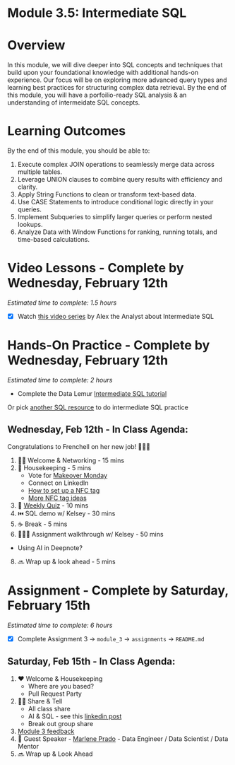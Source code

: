 # Module 3.5: Intermediate SQL 

# Overview 

In this module, we will dive deeper into SQL concepts and techniques that build upon your foundational knowledge with additional hands-on experience. Our focus will be on exploring more advanced query types and learning best practices for structuring complex data retrieval. By the end of this module, you will have a porfoilio-ready SQL analysis & an understanding of intermeidate SQL concepts. 

# Learning Outcomes

By the end of this module, you should be able to:

1. Execute complex JOIN operations to seamlessly merge data across multiple tables.
2. Leverage UNION clauses to combine query results with efficiency and clarity.
3. Apply String Functions to clean or transform text-based data.
4. Use CASE Statements to introduce conditional logic directly in your queries.
5. Implement Subqueries to simplify larger queries or perform nested lookups.
6. Analyze Data with Window Functions for ranking, running totals, and time-based calculations.

# Video Lessons - Complete by Wednesday, February 12th

_Estimated time to complete: 1.5 hours_

- [X] Watch [this video series](https://www.youtube.com/playlist?list=PLUaB-1hjhk8G5zci4HA8E21x2BJS3jzNm) by Alex the Analyst about Intermediate SQL 

# Hands-On Practice - Complete by Wednesday, February 12th 

_Estimated time to complete: 2 hours_

* Complete the Data Lemur [Intermediate SQL tutorial](https://datalemur.com/sql-tutorial/intermediate-data-science-sql-intro)  

Or pick [another SQL resource](https://github.com/KelseyATaylor/Data-Tech-Moms-Resources?tab=readme-ov-file#sql) to do intermediate SQL practice 

## Wednesday, Feb 12th - In Class Agenda: 

Congratulations to Frenchell on her new job! 🎉🎉🎉

1) 👯‍♀️ Welcome & Networking - 15 mins 
2) 🧹 Housekeeping - 5 mins
   * Vote for [Makeover Monday](https://www.linkedin.com/posts/alysonla_makeover-monday-one-of-the-first-activity-7294958098698457088-X5LD?utm_source=share&utm_medium=member_desktop&rcm=ACoAAADRRGUBxPPtJPjvKfBv7jnLob0bmCXSftY)
   * Connect on LinkedIn 
   * [How to set up a NFC tag](https://www.youtube.com/watch?v=rjCF2LtnYBI&list=PLM9EiARPWQfAIg_EQPibtyCEw-vJGP_J8) 
   * [More NFC tag ideas](https://www.youtube.com/watch?v=PM1QTME_ZuI&list=PLM9EiARPWQfCKWhEBVmgBE2KN9M5ThnP0) 
4) 📝 [Weekly Quiz](https://docs.google.com/forms/d/e/1FAIpQLSdvvWd3JxUirz5cKfPnJ7EaDZZFmTRRro9iysJRjwRG1RFIOg/viewform) - 10 mins 
5) ⏮️ SQL demo w/ Kelsey - 30 mins
6) ☕️ Break - 5 mins 
7) 👩🏻‍🏫 Assignment walkthrough w/ Kelsey  -  50 mins
  * Using AI in Deepnote? 
8) 🔜 Wrap up & look ahead - 5 mins 

# Assignment - Complete by Saturday, February 15th 

_Estimated time to complete: 6 hours_

- [X] Complete Assignment 3 -> `module_3` -> `assignments` -> `README.md`

## Saturday, Feb 15th - In Class Agenda: 

1) ❤️ Welcome & Housekeeping 
    * Where are you based?
    * Pull Request Party
2) 👯‍♀️ Share & Tell
    * All class share 
    * AI & SQL - see this [linkedin post](https://www.linkedin.com/posts/lekhanareddy_sql-is-dead-uber-just-unveiled-querygpt-activity-7295504857493319680-a-ya?utm_source=share&utm_medium=member_desktop&rcm=ACoAAADRRGUBxPPtJPjvKfBv7jnLob0bmCXSftY) 
    * Break out group share 
3) [Module 3 feedback](https://forms.gle/vMj2iKfvyHba8gac7) 
4) 💃 Guest Speaker - [Marlene Prado](https://www.linkedin.com/in/mtpradoc/) - Data Engineer / Data Scientist / Data Mentor
5) 🔜 Wrap up & Look Ahead 






